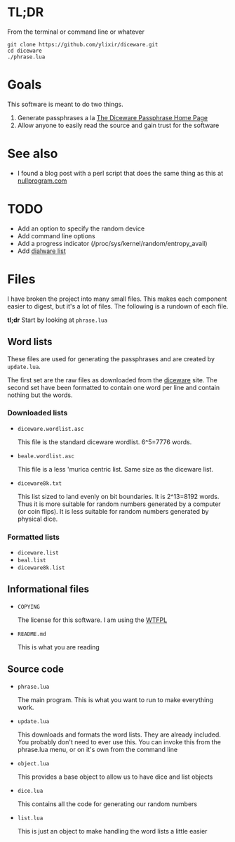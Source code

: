 # TL;DR
From the terminal or command line or whatever
```
git clone https://github.com/ylixir/diceware.git
cd diceware
./phrase.lua
```
# Goals
This software is meant to do two things.

1. Generate passphrases a la
[The Diceware Passphrase Home Page](http://world.std.com/~reinhold/diceware.html)
2. Allow anyone to easily read the source and gain trust for the software

# See also
* I found a blog post with a perl script that does the same thing as this
at [nullprogram.com](http://nullprogram.com/blog/2009/02/07/)

# TODO
* Add an option to specify the random device
* Add command line options
* Add a progress indicator (/proc/sys/kernel/random/entropy_avail)
* Add [dialware list](http://nullprogram.com/blog/2009/02/07/)

# Files
I have broken the project into many small files.
This makes each component easier to digest, but it's a lot of files.
The following is a rundown of each file.

**tl;dr** Start by looking at `phrase.lua`
  
## Word lists
These files are used for generating the passphrases and are created by `update.lua`.

The first set are the raw files as downloaded from the [diceware](http://world.std.com/~reinhold/diceware.html) site.
The second set have been formatted to contain one word per line and contain nothing but the words.
  
### Downloaded lists
* `diceware.wordlist.asc`

  This file is the standard diceware wordlist. 6^5=7776 words.

* `beale.wordlist.asc`

  This file is a less 'murica centric list. Same size as the diceware list.
  
* `diceware8k.txt`

  This list sized to land evenly on bit boundaries. It is 2^13=8192 words.
  Thus it is more suitable for random numbers generated by a computer (or coin flips).
  It is less suitable for random numbers generated by physical dice.
  
### Formatted lists
* `diceware.list`
* `beal.list`
* `diceware8k.list`

## Informational files
* `COPYING`

  The license for this software. I am using the [WTFPL](http://www.wtfpl.net)
  
* `README.md`

  This is what you are reading

## Source code
* `phrase.lua`

  The main program. This is what you want to run to make everything work.
  
* `update.lua`

  This downloads and formats the word lists.
  They are already included. You probably don't need to ever use this.
  You can invoke this from the phrase.lua menu, or on it's own from the command line
  
* `object.lua`

  This provides a base object to allow us to have dice and list objects
  
* `dice.lua`
  
  This contains all the code for generating our random numbers
  
* `list.lua`
  
  This is just an object to make handling the word lists a little easier
